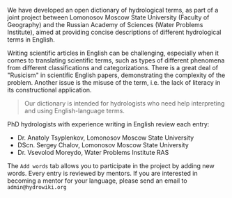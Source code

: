 We have developed an open dictionary of hydrological terms, as part of a joint project between Lomonosov Moscow State University (Faculty of Geography) and the Russian Academy of Sciences (Water Problems Institute), aimed at providing concise descriptions of different hydrological terms in English.

Writing scientific articles in English can be challenging, especially when it comes to translating scientific terms, such as types of different phenomena from different classifications and categorizations. There is a great deal of "Rusicism" in scientific English papers, demonstrating the complexity of the problem. Another issue is the misuse of the term, i.e. the lack of literacy in its constructional application.

>Our dictionary is intended for hydrologists who need help interpreting and
using English-language terms.

PhD hydrologists with experience writing in English review each entry: 

- Dr. Anatoly Tsyplenkov, Lomonosov Moscow State University
- DScn. Sergey Chalov, Lomonosov Moscow State University
- Dr. Vsevolod Moreydo, Water Problems Institute RAS

The `Add words` tab allows you to participate in the project by adding new words. Every entry is reviewed by mentors. If you are interested in becoming a mentor for your language, please send an email to `admin@hydrowiki.org`
